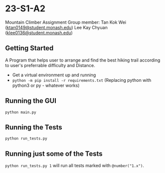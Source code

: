 # 23-S1-A2
Mountain Climber Assignment
Group member:
Tan Kok Wei (ktan0149@student.monash.edu)
Lee Kay Chyuan (klee0136@student.monash.edu)

## Getting Started
A Program that helps user to arrange and find the best hiking trail according to user's preferrable difficulty and Distance.

* Get a virtual environment up and running
* `python -m pip install -r requirements.txt` (Replacing python with python3 or py - whatever works)

## Running the GUI

`python main.py`

## Running the Tests

`python run_tests.py`

## Running just some of the Tests

`python run_tests.py 1` will run all tests marked with `@number("1.x")`.

